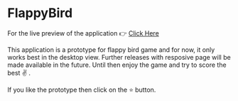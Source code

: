 # FlappyBird

For the live preview of the application :point_right: [Click Here](https://flappybirdbasic.herokuapp.com/)

This application is a prototype for flappy bird  game and for now, it only works best in the desktop view. Further releases with resposive page will be made available in the future. Until then enjoy the game and try to score the best :v: .

If you like the prototype then click on the :star: button.

